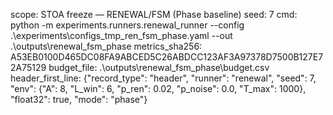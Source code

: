﻿scope: STOA freeze — RENEWAL/FSM (Phase baseline)
seed: 7
cmd: python -m experiments.runners.renewal_runner --config .\experiments\configs\_tmp_ren_fsm_phase.yaml --out .\outputs\renewal_fsm_phase
metrics_sha256: A53EB0100D465DC08FA9ABCED5C26ABDCC123AF3A97378D7500B127E72A75129
budget_file: .\outputs\renewal_fsm_phase\budget.csv
header_first_line:
  {"record_type": "header", "runner": "renewal", "seed": 7, "env": {"A": 8, "L_win": 6, "p_ren": 0.02, "p_noise": 0.0, "T_max": 1000}, "float32": true, "mode": "phase"}
